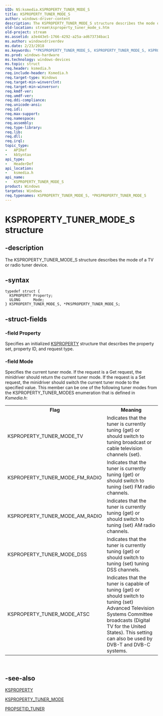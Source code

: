 ```yaml
---
UID: NS:ksmedia.KSPROPERTY_TUNER_MODE_S
title: KSPROPERTY_TUNER_MODE_S
author: windows-driver-content
description: The KSPROPERTY_TUNER_MODE_S structure describes the mode of a TV or radio tuner device.
old-location: stream\ksproperty_tuner_mode_s.htm
old-project: stream
ms.assetid: a3e443e5-1766-4292-a25a-ad673734bac1
ms.author: windowsdriverdev
ms.date: 2/23/2018
ms.keywords: "*PKSPROPERTY_TUNER_MODE_S, KSPROPERTY_TUNER_MODE_S, KSPROPERTY_TUNER_MODE_S structure [Streaming Media Devices], PKSPROPERTY_TUNER_MODE_S, PKSPROPERTY_TUNER_MODE_S structure pointer [Streaming Media Devices], ksmedia/KSPROPERTY_TUNER_MODE_S, ksmedia/PKSPROPERTY_TUNER_MODE_S, stream.ksproperty_tuner_mode_s, vidcapstruct_fe1fe8d4-8abd-4db3-8438-ef7dddadfa5c.xml"
ms.prod: windows-hardware
ms.technology: windows-devices
ms.topic: struct
req.header: ksmedia.h
req.include-header: Ksmedia.h
req.target-type: Windows
req.target-min-winverclnt: 
req.target-min-winversvr: 
req.kmdf-ver: 
req.umdf-ver: 
req.ddi-compliance: 
req.unicode-ansi: 
req.idl: 
req.max-support: 
req.namespace: 
req.assembly: 
req.type-library: 
req.lib: 
req.dll: 
req.irql: 
topic_type:
-	APIRef
-	kbSyntax
api_type:
-	HeaderDef
api_location:
-	ksmedia.h
api_name:
-	KSPROPERTY_TUNER_MODE_S
product: Windows
targetos: Windows
req.typenames: KSPROPERTY_TUNER_MODE_S, *PKSPROPERTY_TUNER_MODE_S
---
```


# KSPROPERTY_TUNER_MODE_S structure


## -description


The KSPROPERTY_TUNER_MODE_S structure describes the mode of a TV or radio tuner device.


## -syntax


````
typedef struct {
  KSPROPERTY Property;
  ULONG      Mode;
} KSPROPERTY_TUNER_MODE_S, *PKSPROPERTY_TUNER_MODE_S;
````


## -struct-fields




### -field Property

Specifies an initialized <a href="https://msdn.microsoft.com/library/windows/hardware/ff564262">KSPROPERTY</a> structure that describes the property set, property ID, and request type.


### -field Mode

Specifies the current tuner mode. If the request is a Get request, the minidriver should return the current tuner mode. If the request is a Set request, the minidriver should switch the current tuner mode to the specified value. This member can be one of the following tuner modes from the KSPROPERTY_TUNER_MODES enumeration that is defined in <i>K</i><i>smedia.h</i>:

<table>
<tr>
<th>Flag</th>
<th>Meaning</th>
</tr>
<tr>
<td>
KSPROPERTY_TUNER_MODE_TV

</td>
<td>
Indicates that the tuner is currently tuning (get) or should switch to tuning broadcast or cable television channels (set).

</td>
</tr>
<tr>
<td>
KSPROPERTY_TUNER_MODE_FM_RADIO

</td>
<td>
Indicates that the tuner is currently tuning (get) or should switch to tuning (set) FM radio channels.

</td>
</tr>
<tr>
<td>
KSPROPERTY_TUNER_MODE_AM_RADIO

</td>
<td>
Indicates that the tuner is currently tuning (get) or should switch to tuning (set) AM radio channels.

</td>
</tr>
<tr>
<td>
KSPROPERTY_TUNER_MODE_DSS

</td>
<td>
Indicates that the tuner is currently tuning (get) or should switch to tuning (set) tuning DSS channels.

</td>
</tr>
<tr>
<td>
KSPROPERTY_TUNER_MODE_ATSC

</td>
<td>
Indicates that the tuner is capable of tuning (get) or should switch to tuning (set) Advanced Television Systems Committee broadcasts (Digital TV for the United States). This setting can also be used by DVB-T and DVB-C systems.

</td>
</tr>
</table>
 


## -see-also

<a href="https://msdn.microsoft.com/library/windows/hardware/ff564262">KSPROPERTY</a>



<a href="https://msdn.microsoft.com/library/windows/hardware/ff565862">KSPROPERTY_TUNER_MODE</a>



<a href="https://msdn.microsoft.com/library/windows/hardware/ff567800">PROPSETID_TUNER</a>



 

 


